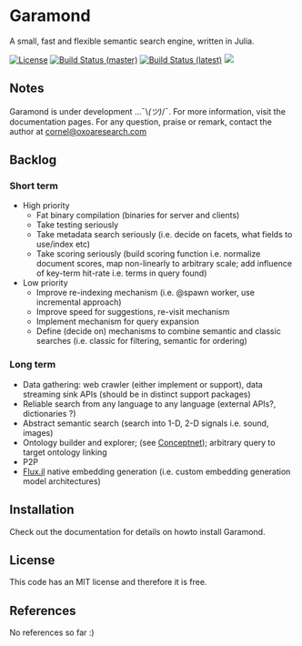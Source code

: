 # Garamond

A small, fast and flexible semantic search engine, written in Julia.

[![License](http://img.shields.io/badge/license-MIT-brightgreen.svg?style=flat)](LICENSE.md) 
[![Build Status (master)](https://travis-ci.com/zgornel/Garamond.jl.svg?token=8HcgFtAjpxwpdXiu8Fon&branch=master)](https://travis-ci.com/zgornel/Garamond.jl)
[![Build Status (latest)](https://travis-ci.com/zgornel/Garamond.jl.svg?token=8HcgFtAjpxwpdXiu8Fon&branch=latest)](https://travis-ci.com/zgornel/Garamond.jl)
[![](https://img.shields.io/badge/docs-dev-blue.svg)](https://zgornel.github.io/Garamond.jl/dev)


## Notes
Garamond is under development ...¯\\_(ツ)_/¯. For more information, visit the documentation pages. For any question, praise or remark, contact the author at cornel@oxoaresearch.com


## Backlog

### Short term
- High priority
    - Fat binary compilation (binaries for server and clients)
    - Take testing seriously
    - Take metadata search seriously (i.e. decide on facets, what fields to use/index etc)
    - Take scoring seriously (build scoring function i.e. normalize document scores, map non-linearly to arbitrary scale; add influence of key-term hit-rate i.e. terms in query found)
- Low priority
    - Improve re-indexing mechanism (i.e. @spawn worker, use incremental approach)
    - Improve speed for suggestions, re-visit mechanism
    - Implement mechanism for query expansion
    - Define (decide on) mechanisms to combine semantic and classic searches (i.e. classic for filtering, semantic for ordering)

### Long term
- Data gathering: web crawler (either implement or support), data streaming sink APIs (should be in distinct support packages)
- Reliable search from any language to any language (external APIs?, dictionaries ?)
- Abstract semantic search (search into 1-D, 2-D signals i.e. sound, images)
- Ontology builder and explorer; (see [Conceptnet](https://github.com/commonsense/conceptnet5)); arbitrary query to target ontology linking
- P2P
- [Flux.jl](https://github.com/FluxML/Flux.jl) native embedding generation (i.e. custom embedding generation model architectures)


## Installation
Check out the documentation for details on howto install Garamond.


## License
This code has an MIT license and therefore it is free.


## References
No references so far :)
